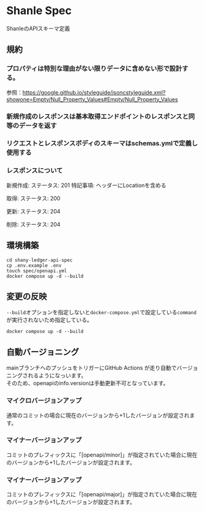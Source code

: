 # Shanle Spec
ShanleのAPIスキーマ定義

## 規約
###  プロパティは特別な理由がない限りデータに含めない形で設計する。
参照：https://google.github.io/styleguide/jsoncstyleguide.xml?showone=Empty/Null_Property_Values#Empty/Null_Property_Values

### 新規作成のレスポンスは基本取得エンドポイントのレスポンスと同等のデータを返す

### リクエストとレスポンスボディのスキーマはschemas.ymlで定義し使用する

### レスポンスについて
新規作成:
  ステータス: 201
  特記事項: ヘッダーにLocationを含める

取得:
  ステータス: 200

更新:
  ステータス: 204

削除:
  ステータス: 204


## 環境構築
```shell
cd shany-ledger-api-spec
cp .env.example .env
touch spec/openapi.yml
docker compose up -d --build
```

## 変更の反映
`--build`オプションを指定しないと`docker-compose.yml`で設定している`command`が実行されないため指定している。
```shell
docker compose up -d --build
```

## 自動バージョニング
mainブランチへのプッシュをトリガーにGitHub Actions が走り自動でバージョニングされるようになっいます。  
そのため、openapiのinfo.versionは手動更新不可となっています。

### マイクロバージョンアップ
通常のコミットの場合に現在のバージョンから+1したバージョンが設定されます。

### マイナーバージョンアップ
コミットのプレフィックスに「[openapi/minor]」が指定されていた場合に現在のバージョンから+1したバージョンが設定されます。

### マイナーバージョンアップ
コミットのプレフィックスに「[openapi/major]」が指定されていた場合に現在のバージョンから+1したバージョンが設定されます。
